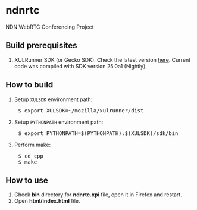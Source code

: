 ndnrtc
======

NDN WebRTC Conferencing Project

Build prerequisites
----
1. XULRunner SDK (or Gecko SDK). Check the latest version [here](https://developer.mozilla.org/en-US/docs/Gecko_SDK). Current code was compiled with SDK version 25.0a1 (Nightly).

How to build
----
1. Setup `XULSDK` environment path:
<pre>
    $ export XULSDK=~/mozilla/xulrunner/dist
</pre>
    
2. Setup `PYTHONPATH` environment path:
<pre>
    $ export PYTHONPATH=$(PYTHONPATH):$(XULSDK)/sdk/bin
</pre>

3. Perform make:
<pre>
    $ cd cpp
    $ make
</pre>

How to use
----
1. Check **bin** directory for **ndnrtc.xpi** file, open it in Firefox and restart.
2. Open **html/index.html** file.
